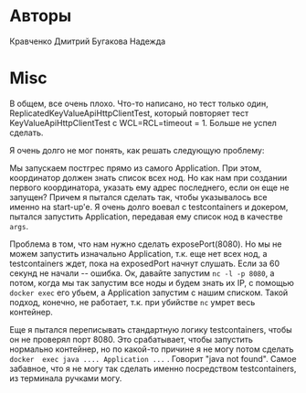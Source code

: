 # Авторы

Кравченко Дмитрий
Бугакова Надежда



# Misc

В общем, все очень плохо. Что-то написано, но тест только один,
ReplicatedKeyValueApiHttpClientTest, который повторяет тест
KeyValueApiHttpClientTest с WCL=RCL=timeout = 1. Больше не успел сделать.

Я очень долго не мог понять, как решать следующую проблему:

Мы запускаем постгрес прямо из самого Application. При этом,
координатор должен знать список всех нод. Но как нам при создании
первого координатора, указать ему адрес последнего, если он еще не 
запущен? Причем я пытался сделать так, чтобы указывалось все именно на
start-up'e. Я очень долго воевал с testcontainers и докером, пытался
запустить Application, передавая ему список нод в качестве `args`.

Проблема в том, что нам нужно сделать exposePort(8080). Но мы не можем
запустить изначально Application, т.к. еще нет всех нод, а testcontainers
ждет, пока на exposedPort начнут слушать. Если за 60 секунд не начали -- ошибка. 
Ок, давайте запустим `nc -l -p 8080`, а потом, когда мы так запустим все ноды и будем знать их IP, 
с помощью `docker exec` его убьем, а Application запустим с нашим списком. 
Такой подход, конечно, не работает, т.к. при убийстве `nc` умрет весь контейнер.

Еще я пытался переписывать стандартную логику testcontainers, чтобы
он не проверял порт 8080. Это срабатывает, чтобы запустить нормально
контейнер, но по какой-то причине я не могу потом сделать `docker  exec java .... Application ...`
. Говорит "java not found". Самое забавное, что я не могу так сделать именно посредством testcontainers, из терминала ручками могу.